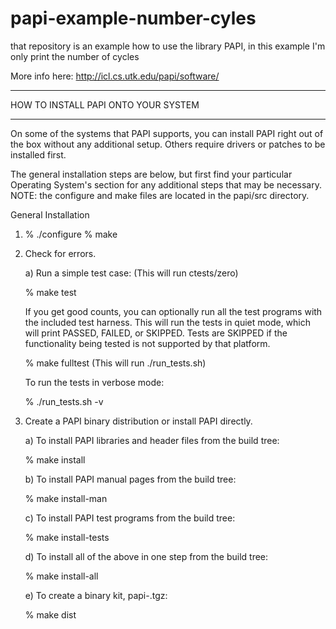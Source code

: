 # papi-example-number-cyles
that repository is an example how to use the library PAPI, in this example I'm only print the number of cycles

More info here:
http://icl.cs.utk.edu/papi/software/


*****************************************************************************
HOW TO INSTALL PAPI ONTO YOUR SYSTEM
*****************************************************************************

On some of the systems that PAPI supports, you can install PAPI right 
out of the box without any additional setup. Others require drivers or 
patches to be installed first.

The general installation steps are below, but first find your particular 
Operating System's section for any additional steps that may be necessary.
NOTE: the configure and make files are located in the papi/src directory.

General Installation

1.	% ./configure
	% make

2.	Check for errors. 

	a) Run a simple test case: (This will run ctests/zero)

	% make test

	If you get good counts, you can optionally run all the test programs
	with the included test harness. This will run the tests in quiet mode, 
	which will print PASSED, FAILED, or SKIPPED. Tests are SKIPPED if the
	functionality being tested is not supported by that platform.

	% make fulltest (This will run ./run_tests.sh)

	To run the tests in verbose mode:

	% ./run_tests.sh -v

3.	Create a PAPI binary distribution or install PAPI directly.

	a) To install PAPI libraries and header files from the build tree:

	% make install

	b) To install PAPI manual pages from the build tree:

	% make install-man

	c) To install PAPI test programs from the build tree:

	% make install-tests

	d) To install all of the above in one step from the build tree:

	% make install-all

	e) To create a binary kit, papi-<arch>.tgz:

	% make dist
